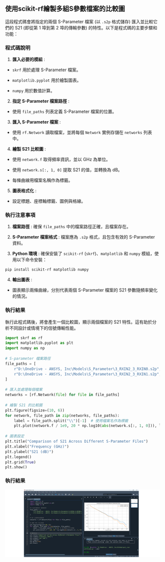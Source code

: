 使用scikit-rf繪製多組S參數檔案的比較圖
---

這段程式碼會將指定的兩個 S-Parameter 檔案 (以 `.s2p` 格式儲存) 匯入並比較它們的 S21 (即從第 1 埠到第 2 埠的傳輸參數) 的特性。以下是程式碼的主要步驟和功能：
### 程式碼說明 
 
1. **匯入必要的模組** : 
  - `skrf` 用於處理 S-Parameter 檔案。
 
  - `matplotlib.pyplot` 用於繪製圖表。
 
  - `numpy` 用於數值計算。
 
2. **指定 S-Parameter 檔案路徑** : 
  - 使用 `file_paths` 列表定義 S-Parameter 檔案的位置。
 
3. **匯入 S-Parameter 檔案** : 
  - 使用 `rf.Network` 讀取檔案，並將每個 `Network` 實例存儲在 `networks` 列表中。
 
4. **繪製 S21 比較圖** : 
  - 使用 `network.f` 取得頻率資訊，並以 GHz 為單位。
 
  - 使用 `network.s[:, 1, 0]` 提取 S21 的值，並轉換為 dB。

  - 每條曲線用檔案名稱作為標籤。
 
5. **圖表格式化** :
  - 設定標題、座標軸標籤、圖例與格線。

### 執行注意事項 
 
1. **檔案路徑** :
確保 `file_paths` 中的檔案路徑正確，且檔案存在。
 
2. **S-Parameter 檔案格式** :
檔案應為 `.s2p` 格式，且包含有效的 S-Parameter 資料。
 
3. **Python 環境** :
確保安裝了 `scikit-rf` (`skrf`)、`matplotlib` 和 `numpy` 模組，使用以下命令安裝：

```bash
pip install scikit-rf matplotlib numpy
```
 
4. **輸出圖表** :
  - 圖表顯示兩條曲線，分別代表兩個 S-Parameter 檔案的 S21 參數隨頻率變化的情況。

### 執行結果 

執行此程式碼後，將會產生一個比較圖，顯示兩個檔案的 S21 特性。這有助於分析不同設計或情境下的信號傳輸性能。

```python
import skrf as rf
import matplotlib.pyplot as plt
import numpy as np

# S-parameter 檔案路徑
file_paths = [
    r"D:\OneDrive - ANSYS, Inc\Models\S_Parameter\3_RXIN2_3_RXIN0.s2p",
    r"D:\OneDrive - ANSYS, Inc\Models\S_Parameter\3_RXIN2_3_RXIN1.s2p",
]

# 匯入並處理每個檔案
networks = [rf.Network(file) for file in file_paths]

# 繪製 S21 的比較圖
plt.figure(figsize=(10, 6))
for network, file_path in zip(networks, file_paths):
    label = file_path.split("\\")[-1]  # 使用檔案名作為標籤
    plt.plot(network.f / 1e9, 20 * np.log10(abs(network.s[:, 1, 0])), label=label)  # S21 in dB

# 圖表設定
plt.title("Comparison of S21 Across Different S-Parameter Files")
plt.xlabel("Frequency (GHz)")
plt.ylabel("S21 (dB)")
plt.legend()
plt.grid(True)
plt.show()
```
### 執行結果

![2025-01-15_04-41-33](/assets/2025-01-15_04-41-33.png)
